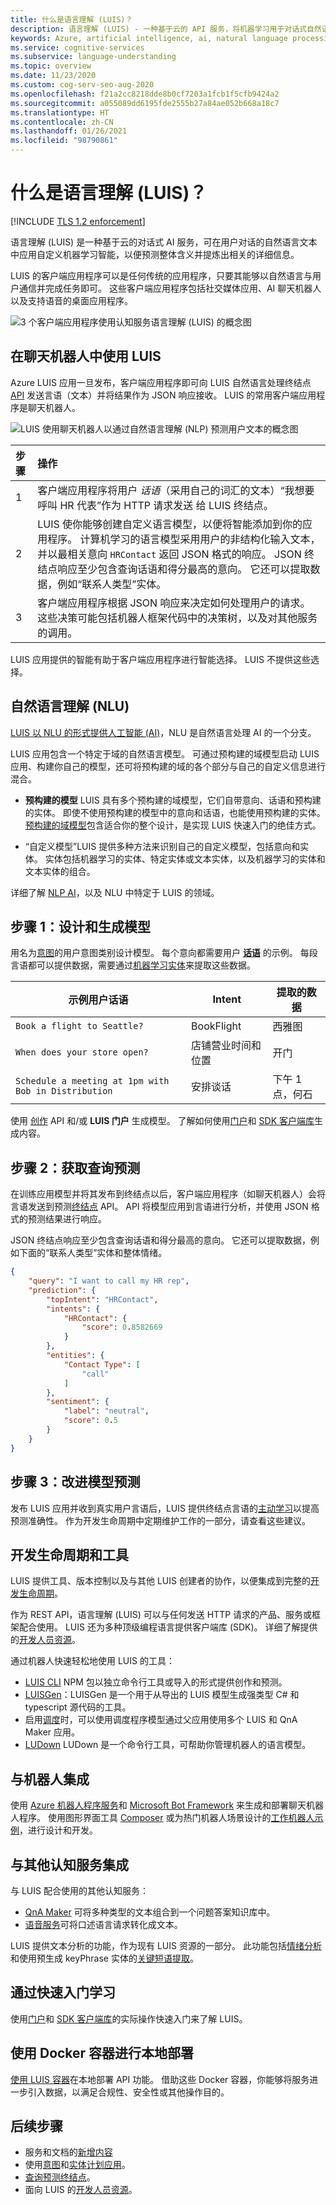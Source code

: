 ```yaml
---
title: 什么是语言理解 (LUIS)？
description: 语言理解 (LUIS) - 一种基于云的 API 服务，将机器学习用于对话式自然语言，来预测含义和提取信息。
keywords: Azure, artificial intelligence, ai, natural language processing, nlp, natural language understanding, nlu, LUIS, conversational AI, ai chatbot, nlp ai, azure luis
ms.service: cognitive-services
ms.subservice: language-understanding
ms.topic: overview
ms.date: 11/23/2020
ms.custom: cog-serv-seo-aug-2020
ms.openlocfilehash: f21a2cc8218dde8b0cf7203a1fcb1f5cfb9424a2
ms.sourcegitcommit: a055089dd6195fde2555b27a84ae052b668a18c7
ms.translationtype: HT
ms.contentlocale: zh-CN
ms.lasthandoff: 01/26/2021
ms.locfileid: "98790861"
---
```

# <a name="what-is-language-understanding-luis"></a>什么是语言理解 (LUIS)？

[!INCLUDE [TLS 1.2 enforcement](../../../includes/cognitive-services-tls-announcement.md)]

语言理解 (LUIS) 是一种基于云的对话式 AI 服务，可在用户对话的自然语言文本中应用自定义机器学习智能，以便预测整体含义并提炼出相关的详细信息。

LUIS 的客户端应用程序可以是任何传统的应用程序，只要其能够以自然语言与用户通信并完成任务即可。 这些客户端应用程序包括社交媒体应用、AI 聊天机器人以及支持语音的桌面应用程序。

![3 个客户端应用程序使用认知服务语言理解 (LUIS) 的概念图](./media/luis-overview/luis-entry-point.png "3 个客户端应用程序使用认知服务语言理解 (LUIS) 的概念图")

## <a name="use-luis-in-a-chat-bot"></a>在聊天机器人中使用 LUIS

<a name="Accessing-LUIS"></a>

Azure LUIS 应用一旦发布，客户端应用程序即可向 LUIS 自然语言处理终结点 [API][endpoint-apis] 发送言语（文本）并将结果作为 JSON 响应接收。 LUIS 的常用客户端应用程序是聊天机器人。


![LUIS 使用聊天机器人以通过自然语言理解 (NLP) 预测用户文本的概念图](./media/luis-overview/LUIS-chat-bot-request-response.svg "LUIS 使用聊天机器人以通过自然语言理解 (NLP) 预测用户文本的概念图")

|步骤|操作|
|:--|:--|
|1|客户端应用程序将用户 _话语_（采用自己的词汇的文本）“我想要呼叫 HR 代表”作为 HTTP 请求发送 给 LUIS 终结点。|
|2|LUIS 使你能够创建自定义语言模型，以便将智能添加到你的应用程序。 计算机学习的语言模型采用用户的非结构化输入文本，并以最相关意向 `HRContact` 返回 JSON 格式的响应。 JSON 终结点响应至少包含查询话语和得分最高的意向。 它还可以提取数据，例如“联系人类型”实体。|
|3|客户端应用程序根据 JSON 响应来决定如何处理用户的请求。 这些决策可能包括机器人框架代码中的决策树，以及对其他服务的调用。 |

LUIS 应用提供的智能有助于客户端应用程序进行智能选择。 LUIS 不提供这些选择。

<a name="Key-LUIS-concepts"></a>
<a name="what-is-a-luis-model"></a>

## <a name="natural-language-understanding-nlu"></a>自然语言理解 (NLU)

[LUIS 以 NLU 的形式提供人工智能 (AI)](artificial-intelligence.md "LUIS 提供人工智能 (AI)")，NLU 是自然语言处理 AI 的一个分支。

LUIS 应用包含一个特定于域的自然语言模型。 可通过预构建的域模型启动 LUIS 应用、构建你自己的模型，还可将预构建的域的各个部分与自己的自定义信息进行混合。

* **预构建的模型** LUIS 具有多个预构建的域模型，它们自带意向、话语和预构建的实体。 即使不使用预构建的模型中的意向和话语，也能使用预构建的实体。 [预构建的域模型](./howto-add-prebuilt-models.md "预生成域模型")包含适合你的整个设计，是实现 LUIS 快速入门的绝佳方式。

* “自定义模型”LUIS 提供多种方法来识别自己的自定义模型，包括意向和实体。 实体包括机器学习的实体、特定实体或文本实体，以及机器学习的实体和文本实体的组合。

详细了解 [NLP AI](artificial-intelligence.md "NLP")，以及 NLU 中特定于 LUIS 的领域。

## <a name="step-1-design-and-build-your-model"></a>步骤 1：设计和生成模型

用名为[意图](luis-concept-intent.md "意向")的用户意图类别设计模型。 每个意向都需要用户 **[话语](luis-concept-utterance.md "言语")** 的示例。 每段言语都可以提供数据，需要通过[机器学习实体](luis-concept-entity-types.md#effective-machine-learned-entities "机器学习实体")来提取这些数据。

|示例用户话语|Intent|提取的数据|
|-----------|-----------|-----------|
|`Book a flight to Seattle?`|BookFlight|西雅图|
|`When does your store open?`|店铺营业时间和位置|开门|
|`Schedule a meeting at 1pm with Bob in Distribution`|安排谈话|下午 1 点，何石|

使用 [创作](https://go.microsoft.com/fwlink/?linkid=2092087 "创作") API 和/或 **LUIS 门户** 生成模型。 了解如何使用[门户](get-started-portal-build-app.md "portal")和 [SDK 客户端库](./client-libraries-rest-api.md?pivots=rest-api "SDK 客户端库")生成内容。

## <a name="step-2-get-the-query-prediction"></a>步骤 2：获取查询预测

在训练应用模型并将其发布到终结点以后，客户端应用程序（如聊天机器人）会将言语发送到预测[终结点](https://go.microsoft.com/fwlink/?linkid=2092356 "endpoint") API。 API 将模型应用到言语进行分析，并使用 JSON 格式的预测结果进行响应。

JSON 终结点响应至少包含查询话语和得分最高的意向。 它还可以提取数据，例如下面的“联系人类型”实体和整体情绪。

```JSON
{
    "query": "I want to call my HR rep",
    "prediction": {
        "topIntent": "HRContact",
        "intents": {
            "HRContact": {
                "score": 0.8582669
            }
        },
        "entities": {
            "Contact Type": [
                "call"
            ]
        },
        "sentiment": {
            "label": "neutral",
            "score": 0.5
        }
    }
}
```

## <a name="step-3-improve-model-prediction"></a>步骤 3：改进模型预测

发布 LUIS 应用并收到真实用户言语后，LUIS 提供终结点言语的[主动学习](luis-concept-review-endpoint-utterances.md "主动学习")以提高预测准确性。 作为开发生命周期中定期维护工作的一部分，请查看这些建议。

<a name="using-luis"></a>

## <a name="development-lifecycle-and-tools"></a>开发生命周期和工具
LUIS 提供工具、版本控制以及与其他 LUIS 创建者的协作，以便集成到完整的[开发生命周期](luis-concept-app-iteration.md "开发生命周期")。

作为 REST API，语言理解 (LUIS) 可以与任何发送 HTTP 请求的产品、服务或框架配合使用。 LUIS 还为多种顶级编程语言提供客户端库 (SDK)。 详细了解提供的[开发人员资源](developer-reference-resource.md "开发人员资源")。

通过机器人快速轻松地使用 LUIS 的工具：
* [LUIS CLI](https://github.com/Microsoft/botbuilder-tools/tree/master/packages/LUIS "LUIS CLI") NPM 包以独立命令行工具或导入的形式提供创作和预测。
* [LUISGen](https://github.com/Microsoft/botbuilder-tools/tree/master/packages/LUISGen "LUISGen")：LUISGen 是一个用于从导出的 LUIS 模型生成强类型 C# 和 typescript 源代码的工具。
* 启用[调度](https://aka.ms/dispatch-tool "Dispatch")时，可以使用调度程序模型通过父应用使用多个 LUIS 和 QnA Maker 应用。
* [LUDown](https://github.com/Microsoft/botbuilder-tools/tree/master/packages/Ludown "LUDown") LUDown 是一个命令行工具，可帮助你管理机器人的语言模型。

## <a name="integrate-with-a-bot"></a>与机器人集成

使用 [Azure 机器人程序服务](/azure/bot-service/ "Azure 机器人服务")和 [Microsoft Bot Framework](https://dev.botframework.com/ "Microsoft Bot 框架") 来生成和部署聊天机器人程序。 使用图形界面工具 [Composer](/composer/ "编辑器") 或为热门机器人场景设计的[工作机器人示例](https://github.com/microsoft/BotBuilder-Samples "工作机器人示例")，进行设计和开发。

## <a name="integrate-with-other-cognitive-services"></a>与其他认知服务集成

与 LUIS 配合使用的其他认知服务：
* [QnA Maker](../QnAMaker/overview/overview.md "QnA Maker") 可将多种类型的文本组合到一个问题答案知识库中。
* [语音服务](../Speech-Service/overview.md "语音服务")可将口述语言请求转化成文本。

LUIS 提供文本分析的功能，作为现有 LUIS 资源的一部分。 此功能包括[情绪分析](luis-how-to-publish-app.md#configuring-publish-settings "情绪分析")和使用预生成 keyPhrase 实体的[关键短语提取](luis-reference-prebuilt-keyphrase.md "关键短语提取")。

## <a name="learn-with-the-quickstarts"></a>通过快速入门学习

使用[门户](get-started-portal-build-app.md "portal")和 [SDK 客户端库](./client-libraries-rest-api.md?pivots=rest-api "SDK 客户端库")的实际操作快速入门来了解 LUIS。


## <a name="deploy-on-premises-using-docker-containers"></a>使用 Docker 容器进行本地部署

[使用 LUIS 容器](luis-container-howto.md)在本地部署 API 功能。 借助这些 Docker 容器，你能够将服务进一步引入数据，以满足合规性、安全性或其他操作目的。

## <a name="next-steps"></a>后续步骤

* 服务和文档的[新增内容](whats-new.md "新增功能")
* 使用[意图](luis-concept-intent.md "意向")和[实体](luis-concept-entity-types.md "实体")[计划应用](luis-how-plan-your-app.md "规划应用")。
* [查询预测终结点](luis-get-started-get-intent-from-browser.md "查询预测终结点")。
* 面向 LUIS 的[开发人员资源](developer-reference-resource.md "开发人员资源")。

[bot-framework]: /bot-framework/
[flow]: /connectors/luis/
[authoring-apis]: https://go.microsoft.com/fwlink/?linkid=2092087
[endpoint-apis]: https://go.microsoft.com/fwlink/?linkid=2092356
[qnamaker]: https://qnamaker.ai/